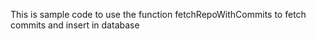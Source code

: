 
This is sample code to use the function fetchRepoWithCommits to fetch commits and insert in database

<?php
$VENDOR_DIRECTORY_PATH =  __dir__ . "/../vendor";

require_once $VENDOR_DIRECTORY_PATH . "/repo_monitor/src/app/pull_commits.php";

$githubUsername = "shelly-cloud";
$repoName = "testrepo";
$githubAuthToken = "GITHUAPITOKEN";
$pageSize = 100; //Total number of commits to be fetched from Github in one API call. Max value is 100 as per the limitaions from Github itself
$FETCH_TOTAL_COMMITS_CAP = 1000; //The total number of commits to be fetched for the repo. The process will go upto these number of commits in backward by date.

$dbHost = 'localhost';
$dbUser = 'root';
$dbPassword = '';
$dbName = 'testanalyser';

$fetchCommitsResult = fetchRepoWithCommits($dbHost,$dbUser,$dbPassword,$dbName,$githubUsername, $repoName, $pageSize, $FETCH_TOTAL_COMMITS_CAP, $githubAuthToken);
print_r($fetchCommitsResult);
